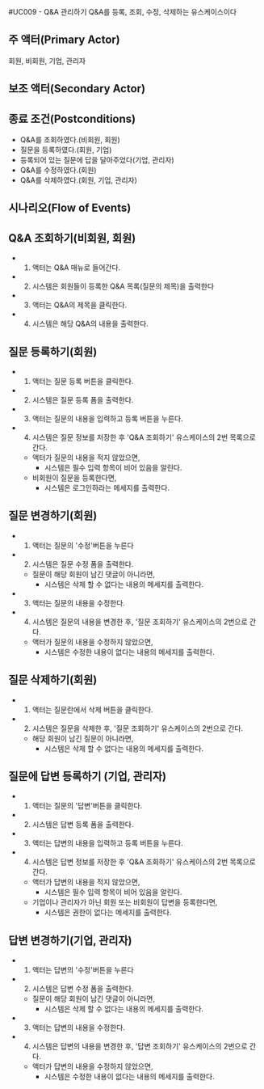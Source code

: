 #UC009 - Q&A 관리하기
Q&A를 등록, 조회, 수정, 삭제하는 유스케이스이다

## 주 액터(Primary Actor)
회원, 비회원, 기업, 관리자

## 보조 액터(Secondary Actor)

## 종료 조건(Postconditions)
- Q&A를 조회하였다.(비회원, 회원)
- 질문을 등록하였다.(회원, 기업)
- 등록되어 있는 질문에 답을 달아주었다(기업, 관리자)
- Q&A를 수정하였다.(회원)
- Q&A를 삭제하였다.(회원, 기업, 관리자)

## 시나리오(Flow of Events)

## Q&A 조회하기(비회원, 회원)
- 1. 액터는 Q&A 매뉴로 들어간다.
- 2. 시스템은 회원들이 등록한 Q&A 목록(질문의 제목)을 출력한다
- 3. 액터는 Q&A의 제목을 클릭한다.
- 4. 시스템은 해당 Q&A의 내용을 출력한다.  

## 질문 등록하기(회원)
- 1. 액터는 질문 등록 버튼을 클릭한다.
- 2. 시스템은 질문 등록 폼을 출력한다.
- 3. 액터는 질문의 내용을 입력하고 등록 버튼을 누른다.
- 4. 시스템은 질문 정보를 저장한 후 'Q&A 조회하기' 유스케이스의 2번 목록으로 간다.
    - 액터가 질문의 내용을 적지 않았으면,
      - 시스템은 필수 입력 항목이 비어 있음을 알린다.
    - 비회원이 질문을 등록한다면,
      - 시스템은 로그인하라는 메세지를 출력한다.
      
## 질문 변경하기(회원)
- 1. 액터는 질문의 '수정'버튼을 누른다
- 2. 시스템은 질문 수정 폼을 출력한다.
    - 질문이 해당 회원이 남긴 댓글이 아니라면,
      - 시스템은 삭제 할 수 없다는 내용의 메세지를 출력한다. 
- 3. 액터는 질문의 내용을 수정한다.
- 4. 시스템은 질문의 내용을 변경한 후, '질문 조회하기' 유스케이스의 2번으로 간다.
    - 액터가 질문의 내용을 수정하지 않았으면,
      - 시스템은 수정한 내용이 없다는 내용의 메세지를 출력한다.
      
## 질문 삭제하기(회원)
- 1. 액터는 질문란에서 삭제 버튼을 클릭한다.
- 2. 시스템은 질문을 삭제한 후, '질문 조회하기' 유스케이스의 2번으로 간다.
    - 해당 회원이 남긴 질문이 아니라면,
      - 시스템은 삭제 할 수 없다는 내용의 메세지를 출력한다.

## 질문에 답변 등록하기 (기업, 관리자)
- 1. 액터는 질문의 '답변'버튼을 클릭한다.
- 2. 시스템은 답변 등록 폼을 출력한다.
- 3. 액터는 답변의 내용을 입력하고 등록 버튼을 누른다.
- 4. 시스템은 답변 정보를 저장한 후 'Q&A 조회하기' 유스케이스의 2번 목록으로 간다.
    - 액터가 답변의 내용을 적지 않았으면,
      - 시스템은 필수 입력 항목이 비어 있음을 알린다.
    - 기업이나 관리자가 아닌 회원 또는 비회원이 답변을 등록한다면,
      - 시스템은 권한이 없다는 메세지를 출력한다.
      
## 답변 변경하기(기업, 관리자)
- 1. 액터는 답변의 '수정'버튼을 누른다
- 2. 시스템은 답변 수정 폼을 출력한다.
    - 질문이 해당 회원이 남긴 댓글이 아니라면,
      - 시스템은 삭제 할 수 없다는 내용의 메세지를 출력한다. 
- 3. 액터는 답변의 내용을 수정한다.
- 4. 시스템은 답변의 내용을 변경한 후, '답변 조회하기' 유스케이스의 2번으로 간다.
    - 액터가 답변의 내용을 수정하지 않았으면,
      - 시스템은 수정한 내용이 없다는 내용의 메세지를 출력한다.
      